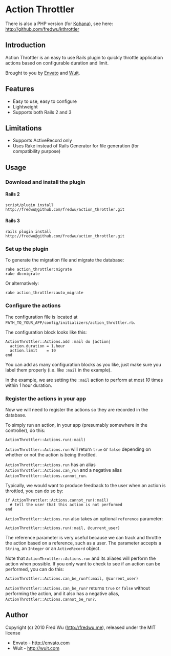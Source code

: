 # Action Throttler

There is also a PHP version (for [Kohana](http://kohanaframework.org/)), see here: http://github.com/fredwu/kthrottler

## Introduction

Action Throttler is an easy to use Rails plugin to quickly throttle application actions based on configurable duration and limit.

Brought to you by [Envato](http://envato.com) and [Wuit](http://wuit.com).

## Features

* Easy to use, easy to configure
* Lightweight
* Supports both Rails 2 and 3

## Limitations

* Supports ActiveRecord only
* Uses Rake instead of Rails Generator for file generation (for compatibility purpose)

## Usage

### Download and install the plugin

#### Rails 2

	script/plugin install http://fredwu@github.com/fredwu/action_throttler.git

#### Rails 3

	rails plugin install http://fredwu@github.com/fredwu/action_throttler.git

### Set up the plugin

To generate the migration file and migrate the database:

	rake action_throttler:migrate
	rake db:migrate

Or alternatively:

	rake action_throttler:auto_migrate

### Configure the actions

The configuration file is located at `PATH_TO_YOUR_APP/config/initializers/action_throttler.rb`.

The configuration block looks like this:

	ActionThrottler::Actions.add :mail do |action|
	  action.duration = 1.hour
	  action.limit    = 10
	end

You can add as many configuration blocks as you like, just make sure you label them properly (i.e. like `:mail` in the example).

In the example, we are setting the `:mail` action to perform at most <em>10</em> times within <em>1</em> hour duration.

### Register the actions in your app

Now we will need to register the actions so they are recorded in the database.

To simply run an action, in your app (presumably somewhere in the controller), do this:

	ActionThrottler::Actions.run(:mail)

`ActionThrottler::Actions.run` will return `true` or `false` depending on whether or not the action is being throttled.

`ActionThrottler::Actions.run` has an alias `ActionThrottler::Actions.can_run` and a negative alias `ActionThrottler::Actions.cannot_run`.

Typically, we would want to produce feedback to the user when an action is throttled, you can do so by:

	if ActionThrottler::Actions.cannot_run(:mail)
	  # tell the user that this action is not performed
	end

`ActionThrottler::Actions.run` also takes an optional `reference` parameter:

	ActionThrottler::Actions.run(:mail, @current_user)

The reference parameter is very useful because we can track and throttle the action based on a reference, such as a user. The parameter accepts a `String`, an `Integer` or an `ActiveRecord` object.

Note that `ActionThrottler::Actions.run` and its aliases will perform the action when possible. If you only want to check to see if an action can be performed, you can do this:

	ActionThrottler::Actions.can_be_run?(:mail, @current_user)

`ActionThrottler::Actions.can_be_run?` returns `true` or `false` without performing the action, and it also has a negative alias, `ActionThrottler::Actions.cannot_be_run?`.

## Author

Copyright (c) 2010 Fred Wu (<http://fredwu.me>), released under the MIT license

* Envato - <http://envato.com>
* Wuit - <http://wuit.com>

